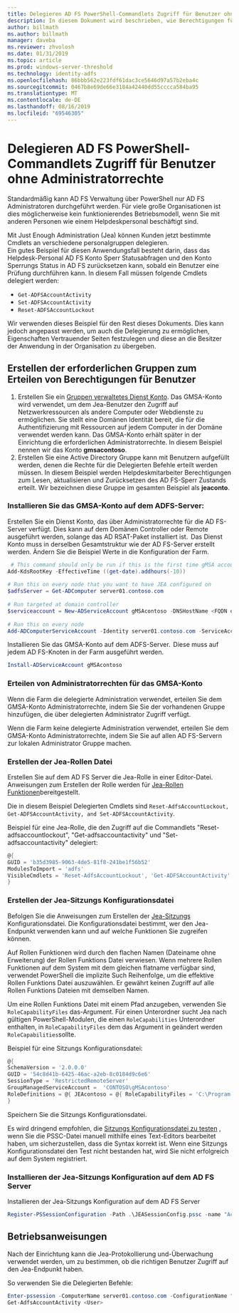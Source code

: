 ```yaml
---
title: Delegieren AD FS PowerShell-Commandlets Zugriff für Benutzer ohne Administratorrechte
description: In diesem Dokument wird beschrieben, wie Berechtigungen für AD FS PowerShell-cmdlts an nicht-Administratoren delegiert werden.
author: billmath
ms.author: billmath
manager: daveba
ms.reviewer: zhvolosh
ms.date: 01/31/2019
ms.topic: article
ms.prod: windows-server-threshold
ms.technology: identity-adfs
ms.openlocfilehash: 86bbb562e223fdf61dac3ce5646d97a57b2eba4c
ms.sourcegitcommit: 0467b8e69de66e3184a42440dd55cccca584ba95
ms.translationtype: MT
ms.contentlocale: de-DE
ms.lasthandoff: 08/16/2019
ms.locfileid: "69546305"
---
```

# <a name="delegate-ad-fs-powershell-commandlet-access-to-non-admin-users"></a>Delegieren AD FS PowerShell-Commandlets Zugriff für Benutzer ohne Administratorrechte 
Standardmäßig kann AD FS Verwaltung über PowerShell nur AD FS Administratoren durchgeführt werden. Für viele große Organisationen ist dies möglicherweise kein funktionierendes Betriebsmodell, wenn Sie mit anderen Personen wie einem Helpdeskpersonal beschäftigt sind.  

Mit Just Enough Administration (Jea) können Kunden jetzt bestimmte Cmdlets an verschiedene personalgruppen delegieren.  
Ein gutes Beispiel für diesen Anwendungsfall besteht darin, dass das Helpdesk-Personal AD FS Konto Sperr Statusabfragen und den Konto Sperrungs Status in AD FS zurücksetzen kann, sobald ein Benutzer eine Prüfung durchführen kann. In diesem Fall müssen folgende Cmdlets delegiert werden: 
- `Get-ADFSAccountActivity`
- `Set-ADFSAccountActivity` 
- `Reset-ADFSAccountLockout` 

Wir verwenden dieses Beispiel für den Rest dieses Dokuments. Dies kann jedoch angepasst werden, um auch die Delegierung zu ermöglichen, Eigenschaften Vertrauender Seiten festzulegen und diese an die Besitzer der Anwendung in der Organisation zu übergeben.  


##  <a name="create-the-required-groups-necessary-to-grant-users-permissions"></a>Erstellen der erforderlichen Gruppen zum Erteilen von Berechtigungen für Benutzer 
1. Erstellen Sie ein [Gruppen verwaltetes Dienst Konto](https://docs.microsoft.com/windows-server/security/group-managed-service-accounts/group-managed-service-accounts-overview). Das GMSA-Konto wird verwendet, um dem Jea-Benutzer den Zugriff auf Netzwerkressourcen als andere Computer oder Webdienste zu ermöglichen. Sie stellt eine Domänen Identität bereit, die für die Authentifizierung mit Ressourcen auf jedem Computer in der Domäne verwendet werden kann. Das GMSA-Konto erhält später in der Einrichtung die erforderlichen Administratorrechte. In diesem Beispiel nennen wir das Konto **gmsacontoso**. 
2. Erstellen Sie eine Active Directory Gruppe kann mit Benutzern aufgefüllt werden, denen die Rechte für die Delegierten Befehle erteilt werden müssen. In diesem Beispiel werden Helpdeskmitarbeiter Berechtigungen zum Lesen, aktualisieren und Zurücksetzen des AD FS-Sperr Zustands erteilt. Wir bezeichnen diese Gruppe im gesamten Beispiel als **jeaconto**. 

### <a name="install-the-gmsa-account-on-the-adfs-server"></a>Installieren Sie das GMSA-Konto auf dem ADFS-Server: 
Erstellen Sie ein Dienst Konto, das über Administratorrechte für die AD FS-Server verfügt. Dies kann auf dem Domänen Controller oder Remote ausgeführt werden, solange das AD RSAT-Paket installiert ist.  Das Dienst Konto muss in derselben Gesamtstruktur wie der AD FS-Server erstellt werden. Ändern Sie die Beispiel Werte in die Konfiguration der Farm. 

```powershell
 # This command should only be run if this is the first time gMSA accounts are enabled in the forest 
Add-KdsRootKey -EffectiveTime ((get-date).addhours(-10))  
 
# Run this on every node that you want to have JEA configured on  
$adfsServer = Get-ADComputer server01.contoso.com  
 
# Run targeted at domain controller  
$serviceaccount = New-ADServiceAccount gMSAcontoso -DNSHostName <FQDN of the domain containing the KDS key> - PrincipalsAllowedToRetrieveManagedPassword $adfsServer –passthru 
 
# Run this on every node 
Add-ADComputerServiceAccount -Identity server01.contoso.com -ServiceAccount $ServiceAccount 
```

Installieren Sie das GMSA-Konto auf dem ADFS-Server.  Diese muss auf jedem AD FS-Knoten in der Farm ausgeführt werden. 
 
```powershell
Install-ADServiceAccount gMSAcontoso 
```

### <a name="grant-the-gmsa-account-admin-rights"></a>Erteilen von Administratorrechten für das GMSA-Konto 
Wenn die Farm die delegierte Administration verwendet, erteilen Sie dem GMSA-Konto Administratorrechte, indem Sie Sie der vorhandenen Gruppe hinzufügen, die über delegierten Administrator Zugriff verfügt.  
 
Wenn die Farm keine delegierte Administration verwendet, erteilen Sie dem GMSA-Konto Administratorrechte, indem Sie Sie auf allen AD FS-Servern zur lokalen Administrator Gruppe machen. 
 
 
### <a name="create-the-jea-role-file"></a>Erstellen der Jea-Rollen Datei 
 
Erstellen Sie auf dem AD FS Server die Jea-Rolle in einer Editor-Datei. Anweisungen zum Erstellen der Rolle werden für [Jea-Rollen Funktionen](https://docs.microsoft.com/powershell/jea/role-capabilities)bereitgestellt. 
 
Die in diesem Beispiel Delegierten Cmdlets sind `Reset-AdfsAccountLockout, Get-ADFSAccountActivity, and Set-ADFSAccountActivity`. 

Beispiel für eine Jea-Rolle, die den Zugriff auf die Commandlets "Reset-adfsaccountlockout", "Get-adfsaccountactivity" und "Set-adfsaccountactivity" delegiert:

```powershell
@{
GUID = 'b35d3985-9063-4de5-81f8-241be1f56b52'
ModulesToImport = 'adfs'
VisibleCmdlets = 'Reset-AdfsAccountLockout', 'Get-ADFSAccountActivity', 'Set-ADFSAccountActivity'
}
```


### <a name="create-the-jea-session-configuration-file"></a>Erstellen der Jea-Sitzungs Konfigurationsdatei 
Befolgen Sie die Anweisungen zum Erstellen der [Jea-Sitzungs](https://docs.microsoft.com/powershell/jea/session-configurations) Konfigurationsdatei. Die Konfigurationsdatei bestimmt, wer den Jea-Endpunkt verwenden kann und auf welche Funktionen Sie zugreifen können. 

Auf Rollen Funktionen wird durch den flachen Namen (Dateiname ohne Erweiterung) der Rollen Funktions Datei verwiesen. Wenn mehrere Rollen Funktionen auf dem System mit dem gleichen flatname verfügbar sind, verwendet PowerShell die implizite Such Reihenfolge, um die effektive Rollen Funktions Datei auszuwählen. Er gewährt keinen Zugriff auf alle Rollen Funktions Dateien mit demselben Namen. 

Um eine Rollen Funktions Datei mit einem Pfad anzugeben, verwenden Sie `RoleCapabilityFiles` das-Argument. Für einen Unterordner sucht Jea nach gültigen PowerShell-Modulen, die einen `RoleCapabilities` Unterordner enthalten, in `RoleCapabilityFiles` dem das Argument in geändert werden `RoleCapabilities`sollte. 

Beispiel für eine Sitzungs Konfigurationsdatei: 

```powershell
@{
SchemaVersion = '2.0.0.0'
GUID = '54c8d41b-6425-46ac-a2eb-8c0184d9c6e6'
SessionType = 'RestrictedRemoteServer'
GroupManagedServiceAccount =  'CONTOSO\gMSAcontoso'
RoleDefinitions = @{ JEAcontoso = @{ RoleCapabilityFiles = 'C:\Program Files\WindowsPowershell\Modules\AccountActivityJEA\RoleCapabilities\JEAAccountActivityResetRole.psrc' } }
}
```

Speichern Sie die Sitzungs Konfigurationsdatei. 
 
Es wird dringend empfohlen, die [Sitzungs Konfigurationsdatei zu testen](https://docs.microsoft.com/powershell/module/Microsoft.PowerShell.Core/Test-PSSessionConfigurationFile?view=powershell-5.1) , wenn Sie die PSSC-Datei manuell mithilfe eines Text-Editors bearbeitet haben, um sicherzustellen, dass die Syntax korrekt ist. Wenn eine Sitzungs Konfigurationsdatei den Test nicht bestanden hat, wird Sie nicht erfolgreich auf dem System registriert.  
 
### <a name="install-the-jea-session-configuration-on-the-ad-fs-server"></a>Installieren der Jea-Sitzungs Konfiguration auf dem AD FS Server 

Installieren der Jea-Sitzungs Konfiguration auf dem AD FS Server 
 
```powershell
Register-PSSessionConfiguration -Path .\JEASessionConfig.pssc -name "AccountActivityAdministration" -force
``` 
## <a name="operational-instructions"></a>Betriebsanweisungen 
Nach der Einrichtung kann die Jea-Protokollierung und-Überwachung verwendet werden, um zu bestimmen, ob die richtigen Benutzer Zugriff auf den Jea-Endpunkt haben. 

So verwenden Sie die Delegierten Befehle: 

```powershell
Enter-pssession -ComputerName server01.contoso.com -ConfigurationName "AccountActivityAdministration" -Credential <User Using JEA> 
Get-AdfsAccountActivity <User> 


```
